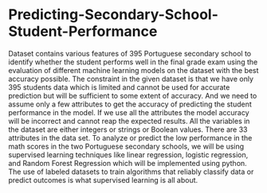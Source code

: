 # Predicting-Secondary-School-Student-Performance
Dataset contains various features of 395 Portuguese secondary school to identify whether the student performs well in the final grade exam using the evaluation of different machine learning models on the dataset with the best accuracy possible.
The constraint in the given dataset is that we have only 395 students data which is limited and cannot be used for accurate prediction but will be sufficient to some extent of accuracy. And we need to assume only a few attributes to get the accuracy of predicting the student performance in the model. If we use all the attributes the model accuracy will be incorrect and cannot reap the expected results. 
All the variables in the dataset are either integers or strings or Boolean values. There are 33 attributes in the data set.
To analyze or predict the low performance in the math scores in the two Portuguese secondary schools, we will be using supervised learning techniques like linear regression, logistic regression, and Random Forest Regression which will be implemented using python. The use of labeled datasets to train algorithms that reliably classify data or predict outcomes is what supervised learning is all about.
